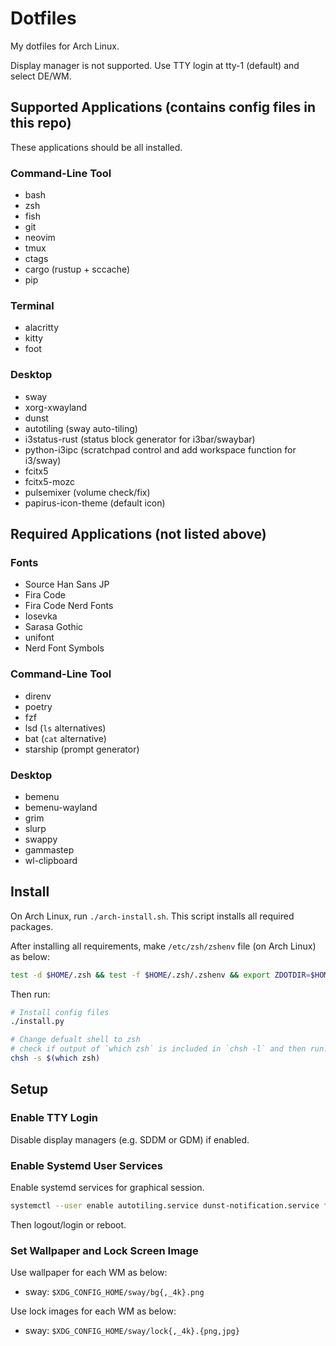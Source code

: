 # Dotfiles

My dotfiles for Arch Linux.

Display manager is not supported.
Use TTY login at tty-1 (default) and select DE/WM.

## Supported Applications (contains config files in this repo)

These applications should be all installed.

### Command-Line Tool

- bash
- zsh
- fish
- git
- neovim
- tmux
- ctags
- cargo (rustup + sccache)
- pip

### Terminal

- alacritty
- kitty
- foot

### Desktop

- sway
- xorg-xwayland
- dunst
- autotiling (sway auto-tiling)
- i3status-rust (status block generator for i3bar/swaybar)
- python-i3ipc (scratchpad control and add workspace function for i3/sway)
- fcitx5
- fcitx5-mozc
- pulsemixer (volume check/fix)
- papirus-icon-theme (default icon)

## Required Applications (not listed above)

### Fonts

- Source Han Sans JP
- Fira Code
- Fira Code Nerd Fonts
- Iosevka
- Sarasa Gothic
- unifont
- Nerd Font Symbols

### Command-Line Tool

- direnv
- poetry
- fzf
- lsd (`ls` alternatives)
- bat (`cat` alternative)
- starship (prompt generator)

### Desktop

- bemenu
- bemenu-wayland
- grim
- slurp
- swappy
- gammastep
- wl-clipboard

## Install

On Arch Linux, run `./arch-install.sh`.
This script installs all required packages.

After installing all requirements, make `/etc/zsh/zshenv` file (on Arch Linux) as below:

```zsh
test -d $HOME/.zsh && test -f $HOME/.zsh/.zshenv && export ZDOTDIR=$HOME/.zsh
```

Then run:

```sh
# Install config files
./install.py

# Change defualt shell to zsh
# check if output of `which zsh` is included in `chsh -l` and then run:
chsh -s $(which zsh)
```

## Setup

### Enable TTY Login

Disable display managers (e.g. SDDM or GDM) if enabled.

### Enable Systemd User Services

Enable systemd services for graphical session.

```sh
systemctl --user enable autotiling.service dunst-notification.service fcitx5.service gammastep.service sway-idle.service
```

Then logout/login or reboot.

### Set Wallpaper and Lock Screen Image

Use wallpaper for each WM as below:

- sway: `$XDG_CONFIG_HOME/sway/bg{,_4k}.png`

Use lock images for each WM as below:

- sway: `$XDG_CONFIG_HOME/sway/lock{,_4k}.{png,jpg}`
